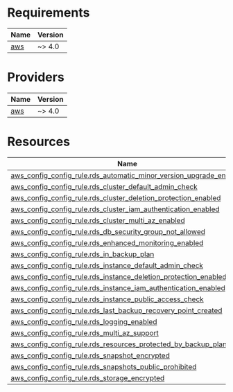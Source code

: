<!-- BEGIN_TF_DOCS -->
# Requirements

| Name | Version |
|------|---------|
| <a name="requirement_aws"></a> [aws](#requirement\_aws) | ~> 4.0 |

# Providers

| Name | Version |
|------|---------|
| <a name="provider_aws"></a> [aws](#provider\_aws) | ~> 4.0 |

# Resources

| Name | Type |
|------|------|
| [aws_config_config_rule.rds_automatic_minor_version_upgrade_enabled](https://registry.terraform.io/providers/hashicorp/aws/latest/docs/resources/config_config_rule) | resource |
| [aws_config_config_rule.rds_cluster_default_admin_check](https://registry.terraform.io/providers/hashicorp/aws/latest/docs/resources/config_config_rule) | resource |
| [aws_config_config_rule.rds_cluster_deletion_protection_enabled](https://registry.terraform.io/providers/hashicorp/aws/latest/docs/resources/config_config_rule) | resource |
| [aws_config_config_rule.rds_cluster_iam_authentication_enabled](https://registry.terraform.io/providers/hashicorp/aws/latest/docs/resources/config_config_rule) | resource |
| [aws_config_config_rule.rds_cluster_multi_az_enabled](https://registry.terraform.io/providers/hashicorp/aws/latest/docs/resources/config_config_rule) | resource |
| [aws_config_config_rule.rds_db_security_group_not_allowed](https://registry.terraform.io/providers/hashicorp/aws/latest/docs/resources/config_config_rule) | resource |
| [aws_config_config_rule.rds_enhanced_monitoring_enabled](https://registry.terraform.io/providers/hashicorp/aws/latest/docs/resources/config_config_rule) | resource |
| [aws_config_config_rule.rds_in_backup_plan](https://registry.terraform.io/providers/hashicorp/aws/latest/docs/resources/config_config_rule) | resource |
| [aws_config_config_rule.rds_instance_default_admin_check](https://registry.terraform.io/providers/hashicorp/aws/latest/docs/resources/config_config_rule) | resource |
| [aws_config_config_rule.rds_instance_deletion_protection_enabled](https://registry.terraform.io/providers/hashicorp/aws/latest/docs/resources/config_config_rule) | resource |
| [aws_config_config_rule.rds_instance_iam_authentication_enabled](https://registry.terraform.io/providers/hashicorp/aws/latest/docs/resources/config_config_rule) | resource |
| [aws_config_config_rule.rds_instance_public_access_check](https://registry.terraform.io/providers/hashicorp/aws/latest/docs/resources/config_config_rule) | resource |
| [aws_config_config_rule.rds_last_backup_recovery_point_created](https://registry.terraform.io/providers/hashicorp/aws/latest/docs/resources/config_config_rule) | resource |
| [aws_config_config_rule.rds_logging_enabled](https://registry.terraform.io/providers/hashicorp/aws/latest/docs/resources/config_config_rule) | resource |
| [aws_config_config_rule.rds_multi_az_support](https://registry.terraform.io/providers/hashicorp/aws/latest/docs/resources/config_config_rule) | resource |
| [aws_config_config_rule.rds_resources_protected_by_backup_plan](https://registry.terraform.io/providers/hashicorp/aws/latest/docs/resources/config_config_rule) | resource |
| [aws_config_config_rule.rds_snapshot_encrypted](https://registry.terraform.io/providers/hashicorp/aws/latest/docs/resources/config_config_rule) | resource |
| [aws_config_config_rule.rds_snapshots_public_prohibited](https://registry.terraform.io/providers/hashicorp/aws/latest/docs/resources/config_config_rule) | resource |
| [aws_config_config_rule.rds_storage_encrypted](https://registry.terraform.io/providers/hashicorp/aws/latest/docs/resources/config_config_rule) | resource |
<!-- END_TF_DOCS -->